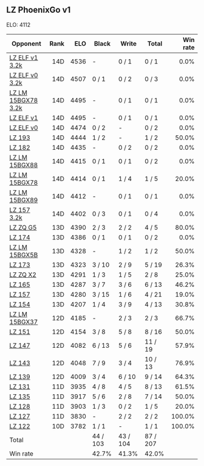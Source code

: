 ## LZ PhoenixGo v1 ##

ELO: 4112

Opponent | Rank | ELO | Black | Write | Total | Win rate
---------|-----:|----:|-------|-------|-------|-------:
[LZ ELF v1 3.2k](LZ%20ELF%20v1%203.2k.md) | 14D | 4536 | - | 0 / 1 | 0 / 1 | 0.0%
[LZ ELF v0 3.2k](LZ%20ELF%20v0%203.2k.md) | 14D | 4507 | 0 / 1 | 0 / 2 | 0 / 3 | 0.0%
[LZ LM 15BGX78 3.2k](LZ%20LM%2015BGX78%203.2k.md) | 14D | 4495 | - | 0 / 1 | 0 / 1 | 0.0%
[LZ ELF v1](LZ%20ELF%20v1.md) | 14D | 4495 | - | 0 / 1 | 0 / 1 | 0.0%
[LZ ELF v0](LZ%20ELF%20v0.md) | 14D | 4474 | 0 / 2 | - | 0 / 2 | 0.0%
[LZ 193](LZ%20193.md) | 14D | 4444 | 1 / 2 | - | 1 / 2 | 50.0%
[LZ 182](LZ%20182.md) | 14D | 4435 | - | 0 / 2 | 0 / 2 | 0.0%
[LZ LM 15BGX88](LZ%20LM%2015BGX88.md) | 14D | 4415 | 0 / 1 | 0 / 1 | 0 / 2 | 0.0%
[LZ LM 15BGX78](LZ%20LM%2015BGX78.md) | 14D | 4414 | 0 / 1 | 1 / 4 | 1 / 5 | 20.0%
[LZ LM 15BGX89](LZ%20LM%2015BGX89.md) | 14D | 4412 | - | 0 / 1 | 0 / 1 | 0.0%
[LZ 157 3.2k](LZ%20157%203.2k.md) | 14D | 4402 | 0 / 3 | 0 / 1 | 0 / 4 | 0.0%
[LZ ZQ G5](LZ%20ZQ%20G5.md) | 13D | 4390 | 2 / 3 | 2 / 2 | 4 / 5 | 80.0%
[LZ 174](LZ%20174.md) | 13D | 4386 | 0 / 1 | 0 / 1 | 0 / 2 | 0.0%
[LZ LM 15BGX5B](LZ%20LM%2015BGX5B.md) | 13D | 4328 | - | 1 / 2 | 1 / 2 | 50.0%
[LZ 173](LZ%20173.md) | 13D | 4323 | 3 / 10 | 2 / 9 | 5 / 19 | 26.3%
[LZ ZQ X2](LZ%20ZQ%20X2.md) | 13D | 4291 | 1 / 3 | 1 / 5 | 2 / 8 | 25.0%
[LZ 165](LZ%20165.md) | 13D | 4287 | 3 / 7 | 3 / 6 | 6 / 13 | 46.2%
[LZ 157](LZ%20157.md) | 13D | 4280 | 3 / 15 | 1 / 6 | 4 / 21 | 19.0%
[LZ 154](LZ%20154.md) | 13D | 4207 | 1 / 4 | 3 / 9 | 4 / 13 | 30.8%
[LZ LM 15BGX37](LZ%20LM%2015BGX37.md) | 12D | 4185 | - | 2 / 3 | 2 / 3 | 66.7%
[LZ 151](LZ%20151.md) | 12D | 4154 | 3 / 8 | 5 / 8 | 8 / 16 | 50.0%
[LZ 147](LZ%20147.md) | 12D | 4082 | 6 / 13 | 5 / 6 | 11 / 19 | 57.9%
[LZ 143](LZ%20143.md) | 12D | 4048 | 7 / 9 | 3 / 4 | 10 / 13 | 76.9%
[LZ 139](LZ%20139.md) | 12D | 4009 | 3 / 4 | 6 / 10 | 9 / 14 | 64.3%
[LZ 131](LZ%20131.md) | 11D | 3935 | 4 / 8 | 4 / 5 | 8 / 13 | 61.5%
[LZ 135](LZ%20135.md) | 11D | 3917 | 5 / 6 | 2 / 8 | 7 / 14 | 50.0%
[LZ 128](LZ%20128.md) | 11D | 3903 | 1 / 3 | 0 / 2 | 1 / 5 | 20.0%
[LZ 127](LZ%20127.md) | 11D | 3830 | - | 2 / 2 | 2 / 2 | 100.0%
[LZ 122](LZ%20122.md) | 10D | 3782 | 1 / 1 | - | 1 / 1 | 100.0%
Total | | | 44 / 103 | 43 / 104 | 87 / 207 | 
Win rate| | | 42.7% | 41.3% | 42.0% | 
